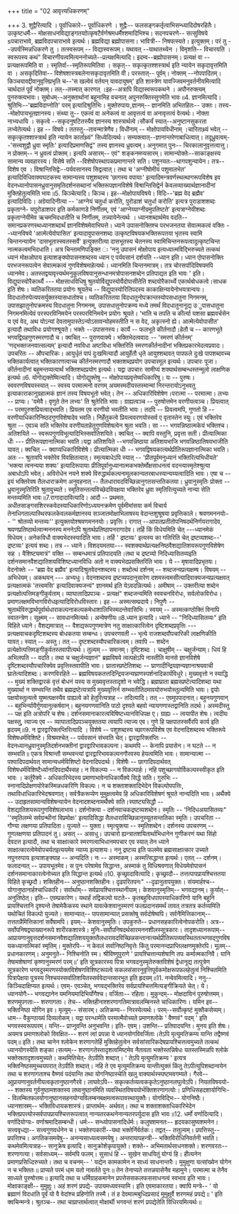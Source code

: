 +++
title = "02 आवृत्त्यधिकरणम्"

+++
3. शुद्वैरित्यादि । पूर्वाधिकारे-- पूर्वाधिकरणे । शुद्वैः-- फलसङ्गकर्तृत्वाभिसन्ध्यादिदोषरहितैः। उत्कृष्टधर्मैः-- मोक्षसाधनविद्याङ्गतयाोत्कृषटैर्वर्णश्रमधर्मैश्शमादिभिश्च। सदनपचरणे-- सत्सुविषये sपचाराभावे, ब्रह्मविदपचाराभावे इत्यर्थः। ब्रह्मविद्या ब्रह्मोपासना। भावित्री-- निषपत्स्यते। इत्युक्तम्। परं तु --उपर्यस्मिन्नधिकरणे तु । तत्स्वरूपम् -- विद्यास्वरूपम्। यथावत् --याथातथ्येन । विमृशति-- विचारयति । स्वरूपस्य कथं" विचारणीयत्वमित्यननोच्यते--प्रत्यक्षमित्यादि। इदम्व--ब्रह्मोपासनम्। प्रत्यक्षं वा -- प्रत्यक्षरूपमिति वा । स्मृतिर्वा--स्मृतिरूपमितिवा । सकृत्-- सकृत्कृतश्शस्त्रार्थ इति न्यायेन सकृदावृत्तमिति वा । असकृदितिवा-- विशेषशास्त्रबलेनासकृदावृतमिति वी। परस्तात्-- पूर्वम्। नोक्तम् --नोपपादितम्। किञ्चयावद्दीवानुवृत्तिप्रभृति च--'स खल्वेवं वर्तयन् यावदायुषम्' इति शास्त्रेण यावज्जिवमनुवर्तनीयमित्यादि चार्थदातं पूर्वं नोक्तम्। तत्--तस्मात् कारणत् ।इह--अत्रापि विद्यास्वरूपकथने । अपौनरुक्त्यम् पुनरुक्त्यभावः। सुबोधम्--अनुक्तार्थानां बहूनामिह वचनात् अपुनरुक्तिस्सुगमेति भावः॥4. ज्ञानमित्यादि। श्रुतिभिः--'ब्रह्मविदाप्नोति' परम् इत्यादिश्रुतिभिः। मुक्तेरुपायः,ज्ञानम्-- ज्ञानमिति अभितहितः-- उक्तः। तस्य--मोक्षोपायभूतज्ञानस्य। संथ्या तु-- एकत्वं वा अनेकत्वं वा आवृत्तत्वं वा अनावृत्तत्वं वेत्यर्थः। नोक्ता नाभ्यधायि । सकृत्वे --सकृदनुषटितस्यैव ज्ञानस्य शास्त्रार्थत्वे।सौकर्यं स्यात्--अनुष्टानसुकरता लभ्येतेत्यर्थः। इह -- विषये। ततस्तु--तावन्मात्रेणैव। विधीनाम् -- मोक्षोपायविधीनाम् ।चारिताथ्र्यं भवेत् -- सकृत्कृतश्शास्त्रार्थ इति न्यायेन कार्ताथ्र्यं" सिध्येदित्यर्थः। सम्यक्त्वात्--ज्ञानान्तरेणाबाधित्वात्। तदूध्रुवत्वम्--'सत्त्वशुद्वौ ध्रुवा स्मृतिः' इत्यादिप्रमाणसिद्वं" तस्य ज्ञानस्य ध्रुवत्वम्। अनुगमात् पुनः-- चिरकालानुवृत्तत्वात्तु। न प्रोक्तम्-- न ध्रुवत्वं प्रोक्तम्। इत्यपि असारम्-- एवं" शङ्कनमप्यसारम्। सामान्योक्तेः--साकाङ्क्षस्य सामान्य व्यवहारस्य। विसेषे सति --विशेषोपस्थापकप्रमाणान्तरे सति। पशुनयतः--थागपशुन्यायेन। तत्र-- विशेष एव । विश्रान्तिसिद्वेः--पर्यवसानस्य सिद्वत्वात्। तथा च 'अग्नीषोमीयं पशुमालभेत' इत्यादिविधिवाक्यघटकस्य सामान्यस्य पशुशब्दस्य 'छागस्य वपायाः' इत्यादिमन्त्रवर्णस्थत्थागरूपविशेष इव वेदनध्यानोपासनध्रुवानुसमृतिदर्शनसब्दानां भक्तिरूपज्ञानविशेषे विश्रान्तिसिद्वेर्न केवलव्याख्यार्थज्ञानादीनां मुक्तिहेतुत्वमिति भावः॥5. किञ्चेत्यादि। किञ्च। इह--मोक्षोपायविषये। विदिः--'ब्रह्म वेद ब्रह्मैव' इत्यादिविदिः। अग्रेयादिनीत्या -- 'आग्नेयं चतुर्धा करोति, पुरोडाशं चतुर्धा करोति' इत्यत्र पुराडाशशब्दः प्रकृताग्ने- यपुरोडाशपर इति कर्मकाणडे निर्णीतम्, एवं 'आग्नेय्याग्नीग्रमुपतिष्टते' इत्यत्राग्नेयीशब्दः प्रकृताग्नेयीमेव ऋचमभिदधातीति च निर्णीतम्, तन्न्यायेनेत्यर्थः । ध्यानशब्दार्थमेव वदति-- समानप्रकरणस्थध्यानशब्दार्थं ज्ञानविशेषमेवाभिघत्ते। ध्याने उपासनोक्तिश्च परभजनतया सेवात्मकत्वं वक्तिः --ध्यानविषये 'आत्मेत्येवोपासित' इत्यादावुपासनशब्दः उत्कृष्टविषयकभक्तिरूपतया भृतस्य स्वामि चिन्तनन्यायेन 'दासभूतास्स्वतस्सर्वे' इत्युक्तरीत्या दासभूतस्य चेतनस्य स्वामिचिन्तनरूपत्वादुत्कृष्टचिन्त नात्मकत्वमभिदधाति। अत्र चिन्तामणिपङ्क्ति ः 'ननु उपासनं मोक्षोपाय इत्यध्यात्मविद्भिरुच्यते तत्कथं ध्यानं मोक्षओपाय इत्याशङ्क्योपासनशब्दस्य ध्यान ए पर्यवसानं दर्शयति --ध्यान इति। ध्यान एोपासनोक्तिः परभजनरूपत्वेन सेवात्मकत्वं गुणविशेषमाहेत्यर्थः। ध्यानमिति चिन्तनमात्रम्। तत्र चोरसर्पादिविषयमपि ध्यानमेव। अतस्तद्व्यावृत्त्यर्थमनुकूलविषयानुसन्धानमत्रोपासनशब्देन प्रतिपाद्यत इति भावः ' इति। विद्युपास्योरैकार्थ्यै --- मोक्षसाधविधिषु श्रुतयोर्विद्युपस्योर्वेदोपासीतेति शब्दयोरैकार्थ्ये एकार्थबोधकत्वे।साधक इति शेषः। व्यतिकरिततया प्रयोगः श्रूयतेच -- विद्युपास्योरितिपदस्य काकाक्षिन्यायेनोभयत्रान्वयः। विदधातोरुपेत्यपसर्युक्तस्यासधातोश्च। व्यतिकरिततया विदधातुनोपक्रान्तस्योपसधातुना निगमनम्, उपासझातुनोपक्रमस्य विदधातुना निगमनम्, उपासधातुनोपक्रम्य मध्ये तमर्थं विदधातुनानूद्य उुपासधातुना निगमनमित्येवं परस्परविनिमयेन परस्परविनिमयेन प्रयोगः श्रूयते। 'भाति च तपति च कीर्त्या यशसा ब्रह्मवर्चसेन य एवं वेद, अथ योऽन्यां देवतामुपास्तेऽन्योऽसावन्योहमस्तीति न स वेद, अकृत्स्नो ह्ये। आत्मेत्येवोपासीत' इत्यादौ तथाविधः प्रयोगश्श्रूयते। भक्तेः --उपासनस्य। कार्ये -- फलभूते कीर्तनादौ।हेतौ च -- कारणभूते भगवद्विग्रहगुणस्मरणादौ च। क्वचित् -- पुराणवाक्ये। भक्तिभेदत्ववादः -- 'स्मरणं कीर्तनम्' 'णद्भक्तजनवात्सल्यम्' इत्यादौ नवविधा अष्टविधा भक्तिरिति स्मरणकीर्तनादीनां भक्तिप्रकारभेदत्वप्रवादः। उपचरितः -- औपचारिकः। आयुर्धृतं पापं दुःखमित्यादौ आयुर्हेतौ धृते आयुश्शब्दवत् पापफले दुःखे पापशब्दवच्च भक्तिकार्यत्वात् भक्तिकारणत्वाच्च कीर्तनस्मरणादौ भक्तशब्दप्रयोग उपचारमूल इत्यर्थः। उपचारः पूजा। कीर्तनादीनां बहुमन्तव्यत्वार्थं भक्तिशब्दप्रयोग इत्यर्थः। यद्वा उपचारः सामीप्यं शक्यार्थसम्बन्धस्तन्मूलो लाक्षणिक इत्यर्थः॥6. योगोद्यक्तेष्वित्यादि। योगोद्युक्तेषु -- मोक्षोपायप्रवृत्तेष्वधिकारिषु। यः -- पुरुषः। स्ववरणविषयस्स्यात् -- स्वस्य परमात्मनो वरणम् अयमस्मदीयस्तस्मान्मां निरन्तरायोऽनुभवतु इत्याकाराकानुग्रहात्मकं ज्ञानं तस्य विषयभूतो भवेत्। तेन -- अधिकारिविशेषेण।परात्मा -- परमात्मा। लभ्यः -- प्राप्यः। 'यमेवै। वृणुते तेन लभ्यः' ति श्रुतेरिति भावः। ग्राह्यत्वञ्च -- पुरुषोत्तमेन वरणीयत्वञ्च। प्रियत्वात् -- परमपुरुशप्रियत्वाद्भवति। प्रियतम एव वरणीयो भवतीति भावः। तदपि -- प्रियत्वमपि, गुणतो हि -- वरणीयाधिकारिनिष्ठदगुणविशेषादेव भवति। निर्हेतुकत्वे प्रियत्ववरणयोस्सर्व ए वृतास्तेन स्युः। एवं भक्तिरेव श्रुता -- एवञ्च सति भक्तिरेव वरणीयताहेतुगुणविशेषत्वेन श्रुता भवति। सा --- भगवन्निष्ठात्मकेयं भक्तिश्च। अतिशयिते -- स्वरूपगुणविभूत्यादिभिस्सर्वातिशयिते। क्वचित् -- क्वापि वस्तुनि, प्रवृत्ता सती। प्रीत्यात्मिका धीः --- प्रीतिरूपज्ञानात्मिका भवति।यद्वा अतिशयिते --भगवन्निष्ठाया अतिशयभाजि भगवन्निष्ठातिषयभाजीति यावत्। क्वचित् -- क्वाप्यधिकारिविशेषे। प्रीत्यात्मिका धीः -- भगवद्विषयकात्यर्थप्रीतिरूपज्ञानात्मिका भवति। अतः -- श्रुतावपि भक्तेरेव विवक्षितत्वात्। स्मृत्यबाधेऽपि स्यात् -- 'प्रीतपूर्वमनुध्यानं भक्तिरित्यभिधीयते' 'भक्त्या त्वनन्यया शक्यः' इत्यादिरूपायाः प्रीतिपूर्वानुध्यानात्मकभक्तेर्मोक्षसाधनत्वं वदन्त्यास्मृतेश्श्रुत्या अबाधोऽपि भवेत्। अविरोधेन नयने शक्ये विरुद्धार्थकल्पनामूलकान्यतरबाधस्यान्यय्यत्वादिति भावः। एषा च -- इयं भक्तिरेवष तैलधाराक्रमेण अनुवहनात् -- तैलधारावदविच्छिन्नानुगतसन्ततिकतया। ध्रुवानुस्मृतिः प्रोक्ता -- ध्रुवानुस्मृतिरिति श्रुतावुच्यते। स्मृतिसन्तत्यविच्छेदविवक्षया भक्तिरेव ध्रुवा स्मृतिरित्युच्यते नान्या सेति मन्तव्यमिति भावः॥7.रागादादावित्यादि। आदौ -- प्रथमतः, अधीतसाङ्गसशिरस्कवेदस्याधिकारिणोऽध्ययनक्रमेण पूर्वमीमांसया कर्म विचार्य तेनाधिगताल्पास्थिरफलकेवलकर्मज्ञानस्य सञ्जातमोक्षाभिलाषस्य वेदान्तशुश्रूषया प्रवृत्तिकाले। श्रवणमननयोः-- '' श्रोतव्यो मन्तव्यः'' इत्युक्तयोश्श्रवणमननयोः। प्रवृत्तिः। रागात् --आपातप्रतीतोपनिषदर्थनिर्णयरागादेव, श्रवणप्रतिष्ठार्थत्वान्मननस्य मननेऽपि श्रुतार्थप्रतिष्ठापनरागादेव। तर्हि किं विधेयमिति चेत् ---ध्यानमेकं विधेयम्। अनेकविधौ वाक्यभेदस्स्यादिति भावः। तर्हि ' द्रष्टव्यः' इत्यस्य का गतिरिति चेत् द्रष्टव्यशब्दः--' द्रष्टव्यः' इत्ययं शब्दः। तत्र -- ध्याने। विशदयमतया--- स्वशक्यार्थप्रत्यक्षनिष्ठवैशद्यातिशयरूपगुणविशेषेण सह । वैशिष्ट्यमात्रं" वक्ति -- सम्बन्धमात्रं प्रतिपादयति।तथा च द्रष्टव्यो निदिध्यासितव्यइति दर्शनसमानवैशद्यातिशयविशिष्टध्यानविधिः अतो न वाक्यभेदप्रसक्तिरिति भावः। ये -- मृषावादिप्रभृतयः। वेदनोक्तेः -- 'ब्रह्म वेद ब्रह्मैव' इत्यादिश्रुतवेदनशब्दस्य। शब्दोत्थं दर्शनम् -- शब्दजन्यप्रत्यक्षम्ष। विषयम् -- अभिधेयम्। अकथयन् --- अभ्यधुः। वेदनशब्दस्य द्रष्टव्यपदानुसारेण दशमस्त्वमसीत्यादिवाक्यजन्यप्रत्यक्षवत् प्रत्यक्षात्मकं 'तत्त्वमसि' इत्यादिवाक्यजन्यं" ज्ञानमर्थ इति येऽवदन्नित्यर्थः। अमीषाम् -- उक्तरीत्या शब्देन प्रत्यक्षोत्पत्तिमङ्गीकुर्वताम्। व्याघातादिप्रपञ्चः - प्रत्यक्षं" शब्दजन्यमिति स्ववचनविरोधः, सर्वलोकविरोधः। प्रमाणलक्षमविभागविरोधइत्यादिविरोधविस्तारः। इह -- अस्मत्सम्प्रदाये। निपुणैः -- श्रुतार्थविरुद्धार्थपूर्वार्थधाराकल्पनाकल्पकमेधाशालिभिस्मदन्तेवासिभिः। स्वयम् -- अस्मत्कण्ठोक्तिं विनापि स्वातन्त्रेण। सूक्ष्मम् -- सावधानमित्यर्थः। अन्वेषणीयः॥8.ध्यान इत्यादि। ध्याने -- "निदिध्यासितव्यः" इति विहिते ध्याने। वैशद्यमात्रात् -- वैशद्यरूपगुणमात्रेण नतु साक्षात्कारित्वेन दृष्टिशब्दप्रवृत्तिः --- प्रत्यक्षवाचकदृष्टिशब्दस्य बोधकतया सम्बन्धः। उपचरणवती -- भृत्ये राजशब्दवौपचारिकी लाक्षणिकीति यावत्। स्यात् -- अस्तु। तत् -- दृष्टशब्दस्यौपचारिकत्वम्। तवापि -- शब्देन प्रत्येक्षोत्पत्तिमङ्गीकुर्वतस्तवापीत्यर्थः। तुल्यम् -- समानम्। दृष्टिशब्दः । चाक्षुषीम् -- चक्षुर्जन्याम्। धियं हि अभिलपति -- वदति। तथा च चक्षुर्जन्यज्ञानं" ब्रह्मविषये त्वत्पक्षेऽपि नास्तीति मानसे ज्ञानविशेषे दृष्टिशब्दस्यौपचारिक्येव प्रवृत्तिस्तवापीति भावः। घ्रातास्प्रष्टेतिशब्दः -- घ्राणादीन्द्रियज्ञन्यज्ञानाश्रयवाची घ्रातेत्यादिशब्दः। करणविरहिते -- ब्रह्मविषयकतत्तदिन्द्रियजन्यघ्राणस्पर्शनादिकार्यविधुरे। मुख्यवृत्तो न स्याद्धि -- मुख्यं शक्तिद्वारकं वृत्तं बोधनं यस्य स मुख्यवृत्तस्तादृशो न भवेद्धि। ब्रह्मघ्राता ब्रह्मस्प्रष्टेत्यादिशब्दा यथा मुख्यार्था न सम्भवन्ति तथैव ब्रह्मद्रष्टेत्यत्रापि मुख्यवृत्तिर्न सम्भवतीतिदमावयोरुभयोस्तुल्यमिति भावः। द्वयोः पक्षयोस्तुल्यत्वे युष्मत्पक्षस्यैव ग्राह्यत्वे को हेतुरित्यत्राह -- तदित्यादि। तत् -- एवमुपपादनात्। बहुनयगुणवान् -- बहुभिर्न्यायैर्गुणवानुत्कर्षवान्। बहुनयगणवानिति पाठो दृश्यते बहवो न्यायगणास्तद्वानिति तदर्थः। अस्मदीस्तु -- पक्ष इति अत्रोपरि च शेषः। दर्शनसमानाकारत्वविषिष्टध्यानविधिपक्ष ए। ग्राह्यः -- त्वयापीत शेषः। त्वदीयः पक्षस्तु, त्याज्य एव -- व्याघातादिप्रपञ्चयुक्ततया त्वयापि त्याज्य एव। गुणे हि पक्षपातस्सर्वैरपि कार्य इति हृदयम्॥9. न द्वारद्वारिक्लप्तिरित्यादि । विशेषे -- पशुशब्दस्य च्छागरूपविशेष एव वेदनादिशब्दस्य भक्तिरूपे विशेषधर्मविशिष्टे। विश्रमश्चेत् -- पर्यवसानं संभवति चेत्। द्वारद्वारिक्लप्तिः -- वेदनध्यानध्रुवानुस्मृतिदर्शनभक्तीनां द्वारद्वारिभावकल्पना। कथमपि -- केनापि प्रयासेन। न घटते -- न सम्भवति॥ एकत्र विश्रान्तौ सम्भवन्त्यां द्वारद्वारिभावकल्पनगौरवस्य हेयत्वमिति भावः। सामान्यात्मा -- पश्वादिपदार्थवत् सामान्यधर्मविशिष्टो वेदनादिपदार्थः। विशेषैः -- छागादिपदार्थवत् विशेषधर्मविशिष्टैर्ध्यानादिपदार्थैस्सह। न विकल्प्यः -- न विकल्पार्हः। नहि पशुच्छागयोर्विकल्पस्स्वीकृत इति भावः । कर्तुरैक्ये - अधिकारिभेदस्य प्रमाणाभावेनाधिकार्यैक्ये सिद्धे सति। गुरुभिः -- स्नानादिप्रोक्षणयोरेकस्मिन्नधकरिणि विकल्पः। न च शक्ताशक्तादिभेदेन विकल्पोपपत्तिः, तथाविधाधिकारिभेदश्रवणात्। सर्वत्रैकरूप्येण मुमुक्षत्वमेव हि अधिकारिविशेषणं श्रूयते नान्यदिति भावः। अर्थैक्ये -- उदाहृतसामान्यविशेषन्यायेन वेदनादशब्दनामर्थैक्ये सति।स्पाष्ट्यसिद्धौ -- वेशद्यातिशयरूपगुणविशेषलाभाय। दर्शनोक्त्या - दर्शनवाचकद्रष्टव्यशब्देन। स्मृतिः -- 'निदिधअयासितव्यः" ''स्मृतिलम्भे सर्वग्रन्थीनां विप्रमोक्षः' इत्यादिसिद्धा तैलधाराविच्छिन्नानुस्यूतसन्ततिका स्मृतिः। उपचरिता -- गौण्या लक्षणया प्रतिपादिता। युज्यते -- युक्ता। स्मृत्युक्त्या -- स्मृतिशब्देन। दर्शनस्य उपचरणम् -- गुणलक्षणया प्रतिपादनं तु। असत् -- असाधु। उपचारो ह्यन्त्रातशयितार्थाभिधानेन गुणीकरणं यथा सिंहो देवदत्त इत्यादौ, तथा च साक्षात्कारे स्मरणत्वाभिधानमपचार एव स्यात् तेन ध्याने साक्षात्कारत्वेमेवोपचर्यतइत्ययमेव न्याय्य इत्याशयः। ननु द्रष्टव्य इति फलमेव ब्रह्मसाक्षात्कार उच्यते नपुनरुपाय इत्याशङ्क्याह -- अन्यदिति। नः -- अस्माकम्। अस्मत्सिद्धान्त इत्यर्थः। एतत् -- दर्शनम्। फलादन्यत् -- उपायभूतमेव। स पुनः परेषामेव सिद्धान्तः, अस्माकं तु विधिश्रवणात् विधेयमेवोपासनं दर्शनसमानाकारत्वेनोच्यत इति सिद्धान्त इत्यर्थः॥10. कृच्छ्रादावित्यादि। कृच्छ्रादौ-- तत्तत्पापप्रायश्चित्ततया विहिते कृच्छ्रदौ। शक्तिहीनः-- अनुष्ठानशक्तिहीनः। दृढपरितपनः" --दृढानुतापयुक्तः। संयमार्हश्च-- योगानुष्ठानार्हश्चाधिकारि। सर्वार्थाम्-- सर्वप्रायश्चित्तस्थानीयाम्। केशवानुस्मृतिम्-- भगवद्यानम्। कुर्यात्-- अनुतिष्ठेत्। इति-- एवम्प्रकारेण। यथार्हं तद्विकल्पो घटते-- कृतबहुविधपापस्याधिकारिणो यानि बहूनि प्रायश्चित्तानि दृश्यन्ते तेषामेकैकस्य स्थाने यावत्केशवानुस्मरणं फलप्रदानसमर्थं तावत् तत्रतत्र कर्तव्यमिति यथोचितं विकल्पो युज्यते। सामान्यात्-- पापसामान्यात् प्रसक्तेषु सर्वदोषेष्वपि। सर्वनैमित्तिकानाम्-- तत्ततन्नैमित्तिकानां सर्वेषामपि। इयम्-- केशवानुस्मृतिः। उपकुरुते-- प्रधानसहकारित्वेनोपकरोति। अत्र-- सर्वोपनिषद्व्याख्यानरूपे शारीरकशास्त्रे। मुनिः-सर्वोपनिषदर्थसारमननशीलस्सूत्रकारः। तादृशध्यानरूपाम्-- आप्रायणानुवृत्तदर्शनसमानवैशद्यातिशययुक्ततैलधारावदविच्छिन्नसन्तानात्यर्थप्रीतिरूपव्यवस्थिततत्भगवद्गुणविषयकध्यानात्मिकां स्मृतिम्। मुक्तेरपि-- न केवलं सर्वानिष्ठनिवृत्तेः किंतु परमानन्दप्राप्तिलक्षणमुक्तेरपि। मूलम्-- प्रधानकारणम्। अनुमनुते-- निश्चिनोति स्म। श्रीविष्णुपुराणे ' प्रायश्चित्तान्यशेषाणि तपः कर्मात्मकानिवै। यानि तेषामशेषाणां कृष्णानुस्मरणं परम्॥' इति सूत्रकारस्य पित्रा भगवदनुस्मृतेरुक्तविशेषं द्वेधानूद्य तत्पुत्रेण सूत्रकारेण भगवदुस्मरणस्योक्तविशेषणविशिष्टरूपत्वे सकलसंसारनुवृत्तिपूर्वकमोक्षरूपफलहेतुत्वं निश्चितमिति पित्रापेक्षया पुत्रस्य निश्चयस्सर्वातिशयितस्सर्ववेदान्तसारभूत इति हृदयम्॥11. नन्वेवमित्यादि। ननु-- किञ्चिदाक्षिप्यत इत्यर्थः। एवम्- एवञ्चेत्, भगवद्भक्तिरेव सर्वप्रायश्चित्तमित्यङ्गीक्रियते चेत्। ये। ध्यानयोगैः-- भगवद्यानेन यमनियमादिभिर्योगैश्च। वर्जिताः-- रहिताः। मुकुन्दम्-- मोक्षदायिनं पुरुषोत्तमम्। शरणमुपगताः-- शरणागताः। तेच-- भक्तिहीनाश्शरणागतिमात्रावलम्बिनस्ते चाधिकारिणः। यमिन इव-- भक्तिनिष्ठा योगिन इव। मृत्युम्-- संसारम्। अतिक्रम्य-- निरस्येत्यर्थः। परम्--सर्वोत्कृष्टं मुक्तैकसेव्यम्। धाम-- वैकुण्ठाख्यं दिव्यलोकम्। यद्वा परन्धामेति परमात्मैवोच्यते प्रमाणश्लोके ' वैष्णवं" पदम् ' इति भगवस्स्वरूपपरम्। यन्ति-- प्राप्नुवन्ति अनुभवन्ति। इति- एवम्। उशन्ति-- प्रतिपादयन्ति। मुनय इति शेषः। अयमत्र प्रमाणश्लोको विवक्षित--- शरणं त्वां प्रपन्ना ये ध्यानयोगविवर्जिताः।तेऽपि मृत्युमतिक्रम्य यान्ति तद्वैष्णवं पदम्॥ इति। तथा चानेन श्लोकेन शरणागतेर्हि मुक्तिहेतुत्वेन सर्वसांसारिकदेषप्रायश्चित्तत्वमुच्यते तत्कथं ध्यानयोगस्येति शङ्का।सत्यम्-- शरणागतेस्तादृशत्वमिष्टमेव नैतावता भक्तेस्तन्निषेधः यतस्तस्मिन्नपि श्लोके भक्तेस्रतादृशत्वमुच्यते। कथमितिचेत्- तेऽपीति शब्दात्। ' तेऽपि मृत्युमतिक्रम्य ' इत्यत्र भक्तिनिष्ठसमुच्चयपरात् तेऽपीति शब्दात्। नहि ते एव मृत्युमतिक्रम्य यान्तीत्युक्तं किंतु तेऽपीत्युपिशब्दान्वयेन तथा च शरणागताश्च वैष्णवं पदंयान्ति तथा योगनिष्ठास्चेति खलु वाक्यार्थस्स्पष्टमवगम्यते। गैरवे-- आुप्रायणानुवर्तनीयत्वकृतानुष्ठानगैरवे। लाघवेऽपि-- सकृत्कर्तव्यत्वककृतेऽनुष्ठानलघुत्वेऽपि। नियतविषययो--- शक्तस्य गुर्वनुष्ठामशक्तस्य लघ्वनुष्ठानमिति व्यवस्थितविषययोर्भक्तिशरणागत्योः। प्रणिधिसहदशायोगिभिः-- विलम्बितफलयोगानुष्ठानसहनयोग्यविलम्बनबक्षमत्वरूपावस्थायुक्तैः। योगविद्भिः-- योगनिष्ठैः। ध्यानशास्रम्-- भक्तिविधायकशास्त्रं। प्राप्तार्थम्- अर्थवत्। तथा च शक्ताशक्ताधिकारिभेदेन भक्तिप्रपत्त्योस्सर्वपापप्रायश्चित्तरूपत्वात् नान्यतरकथनेनान्यतरपर्युदास इति भावः॥12. धर्मो वर्णादित्यादि। वर्णादियोग्यः- वर्णाश्रमादिसम्बन्धी। धर्मः-- सन्ध्योपासनादिर्धर्मः। कलुषशमनतः-- हृदयकासुष्यशमनेन। सत्त्ववृध्द्या-- सत्त्वगुणवर्धनेन च। भक्तेरुपकारी--यथा भक्तेर्निर्वर्तकः। तद्वत्-- तत्तुल्यम्। प्रपत्तिस्तु-- प्रपत्तिश्च। अगतिकसमयेषु-- अनन्यसाध्यत्वसमयेषु। अन्तरायापहन्त्री-- भक्तिविरोधिनिवर्तनी भवति। कथमेवमित्यत्राह-- सानुक्रेष इत्यादि। सानुक्रोशेकृपायुक्ते। शक्ते-- अभिमतार्थसाधनशक्ते। शरणवरतः-- शरणागत्या। सर्वसाध्यम्-- सर्वमपि फलम्। सुसाधं हि -- सुखेन साधयितुं योग्यं हि। हीत्यनेन प्रमाणप्रसिध्दिरुच्यते। तथा च वचनम्-- ' यद्येन कामकामेन न साध्यं साधनान्तरैः। मुमुक्षुणा यत्सांख्येन योगेन न च भक्तितः॥ प्राप्यते परमं धा्म यतो नावर्तते पुनः॥ तेन तेनाप्यते तत्तन्नयासेनैव महामुने। परमात्मा च तेनैव साध्यते पुरुषोत्तमः॥ इत्यादि तथा च धर्मिग्राहकमानेन प्रपत्तेससकलफससाधनत्वं स्वभाव इति भावः। मोक्षाकाङ्क्षी-- मुमुक्षुः। अहं शरणं प्रपद्ये- उपायमध्यवस्यामि। इति एवमाकारतया। क्वापि मन्त्रे-- ' यो ब्रह्माणं विदधाति पूर्वं यो वै वेदांश्च प्रहिणोति तस्मै। तं ह देवमात्मबुध्दिप्रसादं मुमुक्षुर्वै शरणमहं प्रपद्ये॥ ' इति क्वचिन्मन्त्रे। श्रुतञ्च-- तथा चाप्राप्तार्थत्वात् मोक्षार्थी भगवन्तं शरणं प्रपद्येतेति विधिरयमित्यर्थः॥